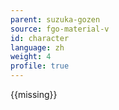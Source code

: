 ```yaml
---
parent: suzuka-gozen
source: fgo-material-v
id: character
language: zh
weight: 4
profile: true
---
```


{{missing}}
